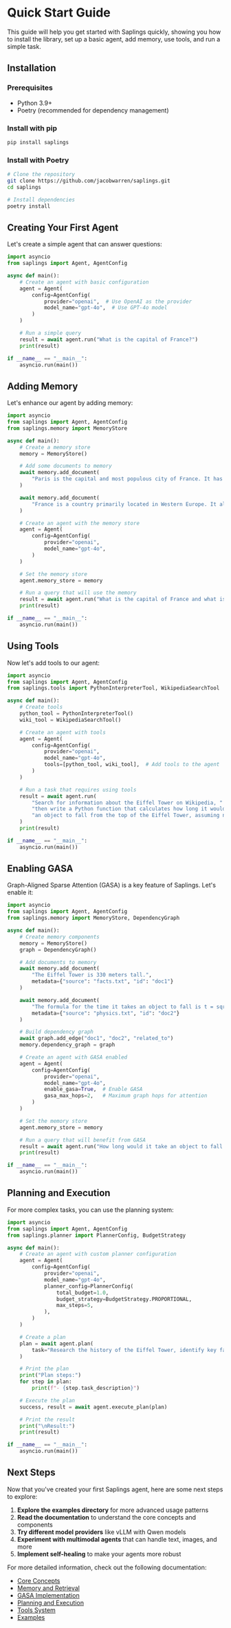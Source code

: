 # Quick Start Guide

This guide will help you get started with Saplings quickly, showing you how to install the library, set up a basic agent, add memory, use tools, and run a simple task.

## Installation

### Prerequisites

- Python 3.9+
- Poetry (recommended for dependency management)

### Install with pip

```bash
pip install saplings
```

### Install with Poetry

```bash
# Clone the repository
git clone https://github.com/jacobwarren/saplings.git
cd saplings

# Install dependencies
poetry install
```

## Creating Your First Agent

Let's create a simple agent that can answer questions:

```python
import asyncio
from saplings import Agent, AgentConfig

async def main():
    # Create an agent with basic configuration
    agent = Agent(
        config=AgentConfig(
            provider="openai",  # Use OpenAI as the provider
            model_name="gpt-4o",  # Use GPT-4o model
        )
    )

    # Run a simple query
    result = await agent.run("What is the capital of France?")
    print(result)

if __name__ == "__main__":
    asyncio.run(main())
```

## Adding Memory

Let's enhance our agent by adding memory:

```python
import asyncio
from saplings import Agent, AgentConfig
from saplings.memory import MemoryStore

async def main():
    # Create a memory store
    memory = MemoryStore()

    # Add some documents to memory
    await memory.add_document(
        "Paris is the capital and most populous city of France. It has an estimated population of 2,165,423 residents in 2019 in an area of more than 105 km²."
    )

    await memory.add_document(
        "France is a country primarily located in Western Europe. It also includes overseas regions and territories in the Americas and the Atlantic, Pacific and Indian Oceans."
    )

    # Create an agent with the memory store
    agent = Agent(
        config=AgentConfig(
            provider="openai",
            model_name="gpt-4o",
        )
    )

    # Set the memory store
    agent.memory_store = memory

    # Run a query that will use the memory
    result = await agent.run("What is the capital of France and what is its population?")
    print(result)

if __name__ == "__main__":
    asyncio.run(main())
```

## Using Tools

Now let's add tools to our agent:

```python
import asyncio
from saplings import Agent, AgentConfig
from saplings.tools import PythonInterpreterTool, WikipediaSearchTool

async def main():
    # Create tools
    python_tool = PythonInterpreterTool()
    wiki_tool = WikipediaSearchTool()

    # Create an agent with tools
    agent = Agent(
        config=AgentConfig(
            provider="openai",
            model_name="gpt-4o",
            tools=[python_tool, wiki_tool],  # Add tools to the agent
        )
    )

    # Run a task that requires using tools
    result = await agent.run(
        "Search for information about the Eiffel Tower on Wikipedia, "
        "then write a Python function that calculates how long it would take "
        "an object to fall from the top of the Eiffel Tower, assuming no air resistance."
    )
    print(result)

if __name__ == "__main__":
    asyncio.run(main())
```

## Enabling GASA

Graph-Aligned Sparse Attention (GASA) is a key feature of Saplings. Let's enable it:

```python
import asyncio
from saplings import Agent, AgentConfig
from saplings.memory import MemoryStore, DependencyGraph

async def main():
    # Create memory components
    memory = MemoryStore()
    graph = DependencyGraph()

    # Add documents to memory
    await memory.add_document(
        "The Eiffel Tower is 330 meters tall.",
        metadata={"source": "facts.txt", "id": "doc1"}
    )

    await memory.add_document(
        "The formula for the time it takes an object to fall is t = sqrt(2h/g), where h is height and g is 9.8 m/s².",
        metadata={"source": "physics.txt", "id": "doc2"}
    )

    # Build dependency graph
    await graph.add_edge("doc1", "doc2", "related_to")
    memory.dependency_graph = graph

    # Create an agent with GASA enabled
    agent = Agent(
        config=AgentConfig(
            provider="openai",
            model_name="gpt-4o",
            enable_gasa=True,  # Enable GASA
            gasa_max_hops=2,   # Maximum graph hops for attention
        )
    )

    # Set the memory store
    agent.memory_store = memory

    # Run a query that will benefit from GASA
    result = await agent.run("How long would it take an object to fall from the top of the Eiffel Tower?")
    print(result)

if __name__ == "__main__":
    asyncio.run(main())
```

## Planning and Execution

For more complex tasks, you can use the planning system:

```python
import asyncio
from saplings import Agent, AgentConfig
from saplings.planner import PlannerConfig, BudgetStrategy

async def main():
    # Create an agent with custom planner configuration
    agent = Agent(
        config=AgentConfig(
            provider="openai",
            model_name="gpt-4o",
            planner_config=PlannerConfig(
                total_budget=1.0,
                budget_strategy=BudgetStrategy.PROPORTIONAL,
                max_steps=5,
            ),
        )
    )

    # Create a plan
    plan = await agent.plan(
        task="Research the history of the Eiffel Tower, identify key facts, and create a timeline."
    )

    # Print the plan
    print("Plan steps:")
    for step in plan:
        print(f"- {step.task_description}")

    # Execute the plan
    success, result = await agent.execute_plan(plan)

    # Print the result
    print("\nResult:")
    print(result)

if __name__ == "__main__":
    asyncio.run(main())
```

## Next Steps

Now that you've created your first Saplings agent, here are some next steps to explore:

1. **Explore the examples directory** for more advanced usage patterns
2. **Read the documentation** to understand the core concepts and components
3. **Try different model providers** like vLLM with Qwen models
4. **Experiment with multimodal agents** that can handle text, images, and more
5. **Implement self-healing** to make your agents more robust

For more detailed information, check out the following documentation:

- [Core Concepts](./core_concepts.md)
- [Memory and Retrieval](./memory.md)
- [GASA Implementation](./gasa.md)
- [Planning and Execution](./planner.md)
- [Tools System](./tools.md)
- [Examples](./examples.md)
